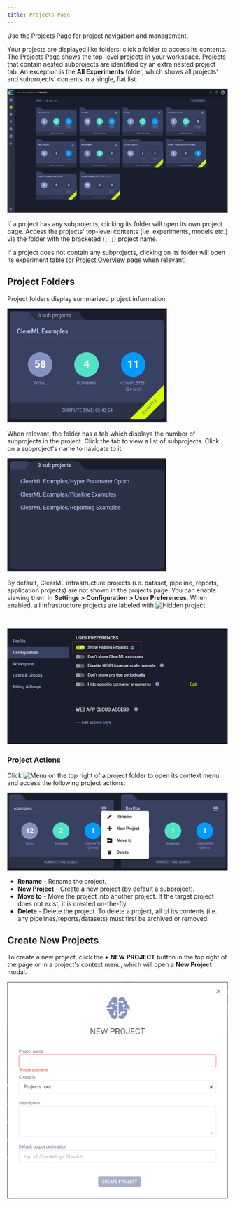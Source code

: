 ```yaml
---
title: Projects Page
---
```


Use the Projects Page for project navigation and management. 

Your projects are displayed like folders: click a folder to access its contents. The Projects Page shows the top-level 
projects in your workspace. Projects that contain nested subprojects are identified by an extra nested project tab. 
An exception is the **All Experiments** folder, which shows all projects' and subprojects' contents in a single, flat
list.

![Projects page](../img/webapp_project_page.png)

If a project has any subprojects, clicking its folder will open its own project page. Access the projects' top-level 
contents (i.e. experiments, models etc.) via the folder with the bracketed (`[ ]`) project name.

If a project does not contain any subprojects, clicking on its folder will open its experiment table (or [Project Overview](webapp_project_overview.md)
page when relevant).

## Project Folders

Project folders display summarized project information:  

![Project card](../img/webapp_project_card.png)

When relevant, the folder has a tab which displays the number of subprojects in the project. Click the tab to view a list of 
subprojects. Click on a subproject's name to navigate to it.  

![Subproject tab](../img/webapp_sub_project_card.png)

<Collapsible title="Hidden Projects" type="configuration">

By default, ClearML infrastructure projects (i.e. dataset, pipeline, reports, application projects) are not shown in the 
projects page. You can enable viewing them in **Settings > Configuration > User Preferences**. When enabled, all infrastructure projects 
are labeled with <img src="/docs/latest/icons/ico-ghost.svg" alt="Hidden project" className="icon size-md space-sm" />

<br/>

![Hidden project configuration](../img/settings_hidden_projects.png)

</Collapsible>

### Project Actions

Click <img src="/docs/latest/icons/ico-bars-menu.svg" alt="Menu" className="icon size-md space-sm" /> on the top right
of a project folder to open its context menu and access the following project actions:  

![Project context menu](../img/webapp_projects_context_menu.png)

* **Rename** - Rename the project.
* **New Project** - Create a new project (by default a subproject). 
* **Move to** - Move the project into another project. If the target project does not exist, it is created on-the-fly.
* **Delete** - Delete the project. To delete a project, all of its contents (i.e. any pipelines/reports/datasets) must
first be archived or removed. 

## Create New Projects

To create a new project, click the **+ NEW PROJECT** button in the top right of the page or in a project's context menu, 
which will open a **New Project** modal. 

![New project modal](../img/webapp_projects_new_project.png)